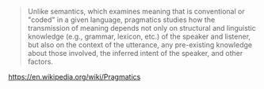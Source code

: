 
> Unlike semantics, which examines meaning that is conventional or "coded" in a given language, pragmatics studies how the transmission of meaning depends not only on structural and linguistic knowledge (e.g., grammar, lexicon, etc.) of the speaker and listener, but also on the context of the utterance, any pre-existing knowledge about those involved, the inferred intent of the speaker, and other factors.

https://en.wikipedia.org/wiki/Pragmatics
